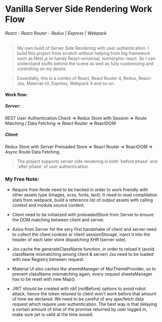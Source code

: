 # Vanilla Server Side Rendering Work Flow
###### React - React Router - Redux | Express | Webpack

> My own build of Server Side Rendering with user authentication.
> I build this project from scratch without helping from big framework such as Next.js or handy React-universal, Isomorphic-react. So I can understand stuffs behind the scene as well as fully customizing and controlling on my desire.

> Essentially, this is a combo of React, React Router 4, Redux, React-Jss, Material-UI, Express, Webpack 4 and so on.

#### Work flow:
##### Server: 
REST User Authentication Check => Redux Store with Session => Route Matching / Data Fetching => React Router => ReactDOM
##### Client:
Redux Store with Server Preloaded Store => React Router => ReactDOM => Async Route Data Fetching

> The project supports server side rendering in both 'before phase' and 'after phase' of user authentication.

### My Free Note:
- Require from Node need to be hacked in order to work friendly with other assets type (images, scss, fonts, text). It need to read complilation stats from webpack, build a reference list of output assets with calling context and module source content.

- Client need to be initialized with preloadedStore from Server to ensure the DOM matching between client and server.

- Axios from Server for the very first handshake of client and server need to collect the client cookies or client sessionStorage, inject it into the header of each later store dispatching XHR (server side).

- Jss cache the generateClassName function, in order to reload it (avoid className mismatching among client & server) Jss need to be loaded with new Registry between request.

- Material UI also caches the sheetsManager of MuiThemeProvider, so to prevent className mismatching again, every request sheetsManager has to be reset with new Map().

- JWT should be created with nbf (notBefore) options to avoid robot attack, hence the token retuned to client won't work before that amount of time we declared. We need to be careful of any ajax/fetch data request which require user authentication. The best way is that delaying a certain amount of time of the promise returned by user logged in, make sure jwt is valid at the time issued.
